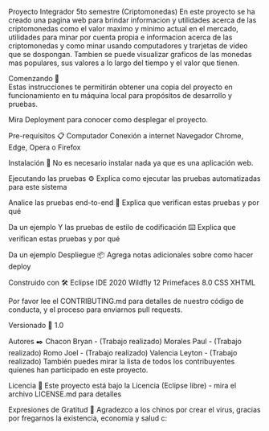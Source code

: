 Proyecto Integrador 5to semestre (Criptomonedas)
En este proyecto se ha creado una pagina web para brindar informacion
y utilidades acerca de las criptomonedas como el valor maximo y minimo actual en el mercado,
utilidades para minar por cuenta propia e informacion acerca de las criptomonedas y como minar
usando computadores y trarjetas de video que se dospongan. Tambien se puede visualizar graficos de las monedas
mas populares, sus valores a lo largo del tiempo y el valor que tienen.

Comenzando 🚀 </br>
Estas instrucciones te permitirán obtener una copia del proyecto en funcionamiento en tu máquina local para propósitos de desarrollo y pruebas.

Mira Deployment para conocer como desplegar el proyecto.

Pre-requisitos 📋
Computador
Conexión a internet
Navegador Chrome, Edge, Opera o Firefox

Instalación 🔧
No es necesario instalar nada ya que es una aplicación web.

Ejecutando las pruebas ⚙️
Explica como ejecutar las pruebas automatizadas para este sistema

Analice las pruebas end-to-end 🔩
Explica que verifican estas pruebas y por qué

Da un ejemplo
Y las pruebas de estilo de codificación ⌨️
Explica que verifican estas pruebas y por qué

Da un ejemplo
Despliegue 📦
Agrega notas adicionales sobre como hacer deploy

Construido con 🛠️
Eclipse IDE 2020
Wildfly 12
Primefaces 8.0
CSS
XHTML

Por favor lee el CONTRIBUTING.md para detalles de nuestro código de conducta, y el proceso para enviarnos pull requests.

Versionado 📌
1.0

Autores ✒️
Chacon Bryan - (Trabajo realizado)
Morales Paul - (Trabajo realizado)
Romo Joel - (Trabajo realizado)
Valencia Leyton - (Trabajo realizado)
También puedes mirar la lista de todos los contribuyentes quíenes han participado en este proyecto.

Licencia 📄
Este proyecto está bajo la Licencia (Eclipse libre) - mira el archivo LICENSE.md para detalles

Expresiones de Gratitud 🎁
Agradezco a los chinos por crear el virus, gracias por fregarnos la existencia, economía y salud c:
